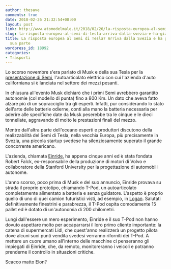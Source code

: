 ```yaml
---
author: thesave
comments: true
date: 2018-02-26 21:32:54+00:00
layout: post
link: http://www.atomodelmale.it/2018/02/26/la-risposta-europea-al-semi-di-tesla-arriva-dalla-svezia-e-ha-gia-lidl-dalla-sua-parte/
slug: la-risposta-europea-al-semi-di-tesla-arriva-dalla-svezia-e-ha-gia-lidl-dalla-sua-parte
title: La risposta europea al Semi di Tesla? Arriva dalla Svezia e ha già Lidl dalla
  sua parte
wordpress_id: 18992
categories:
- Trasporti
---
```


Lo scorso novembre s'era parlato di Musk e della sua Tesla per la [presentazione di Semi](http://www.atomodelmale.it/2017/11/27/elon-musk-presenta-tesla-semi-lautoarticolato-che-rivoluzionera-il-settore-del-trasporto-pesante/), l'autoarticolato elettrico con cui l'azienda d'auto californiana si è lanciata nel settore dei mezzi pesanti.

In chiusura all'evento Musk dichiarò che i primi Semi avrebbero garantito autonomie (col modello di punta) fino a 800 Km. Un dato che aveva fatto alzare più di un sopracciglio tra gli esperti. Infatti, pur considerando lo stato dell'arte delle batterie odierne, conti alla mano la batteria necessaria per aderire alle specifiche date da Musk peserebbe tra le cinque e le dieci tonnellate, aggravando di molto le prestazioni finali del mezzo.

Mentre dall'altra parte dell'oceano esperti e produttori discutono della realizzabilità del Semi di Tesla, nella vecchia Europa, più precisamente in Svezia, una piccola startup svedese ha silenziosamente superato il grande concorrente americano.



L'azienda, chiamata [Einride](https://www.einride.eu/sv), ha appena cinque anni ed è stata fondata Robert Falck, ex-responsabile della produzione di motori di Volvo e collaboratore della Stanford University per la progettazione di automobili autonome.

L'anno scorso, poco prima di Musk e del suo annuncio, Einride provava su strada il proprio prototipo, chiamando T-Pod, un autoarticolato completamente alimentato a batteria e senza guidatore. L'aspetto è proprio quello di uno di quei camion futuristici visti, ad esempio, in [Logan](http://www.atomodelmale.it/2017/03/27/logan-the-wolverine/). Salutati definitivamente finestrini e parabrezza, il T-Pod ospita comodamente 15 pallet ed è dotato di un'autonomia di 200 chilometri.

Lungi dall'essere un mero esperimento, Einride e il suo T-Pod non hanno dovuto aspettare molto per accaparrarsi il loro primo cliente importante: la catena di supermercati Lidl, che quest'anno realizzerà un progetto pilota dove alcuni suoi punti vendita svedesi verranno riforniti dei T-Pod. A mettere un cuore umano all'interno delle macchine ci penseranno gli impiegati di Einride, che, da remoto, monitoreranno i veicoli e potranno prenderne il controllo in situazioni critiche.

Scacco matto Elon?
